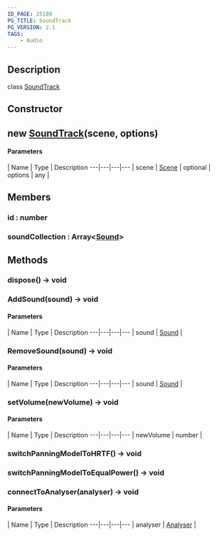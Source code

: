 ```yaml
---
ID_PAGE: 25189
PG_TITLE: SoundTrack
PG_VERSION: 2.1
TAGS:
    - Audio
---
```

## Description

class [SoundTrack](/classes/3.1/SoundTrack)



## Constructor

## new [SoundTrack](/classes/3.1/SoundTrack)(scene, options)



#### Parameters
 | Name | Type | Description
---|---|---|---
 | scene | [Scene](/classes/3.1/Scene) | 
optional | options | any | 
## Members

### id : number


### soundCollection : Array&lt;[Sound](/classes/3.1/Sound)&gt;


## Methods

### dispose() &rarr; void


### AddSound(sound) &rarr; void



#### Parameters
 | Name | Type | Description
---|---|---|---
 | sound | [Sound](/classes/3.1/Sound) | 

### RemoveSound(sound) &rarr; void



#### Parameters
 | Name | Type | Description
---|---|---|---
 | sound | [Sound](/classes/3.1/Sound) | 

### setVolume(newVolume) &rarr; void



#### Parameters
 | Name | Type | Description
---|---|---|---
 | newVolume | number | 

### switchPanningModelToHRTF() &rarr; void


### switchPanningModelToEqualPower() &rarr; void


### connectToAnalyser(analyser) &rarr; void



#### Parameters
 | Name | Type | Description
---|---|---|---
 | analyser | [Analyser](/classes/3.1/Analyser) | 

